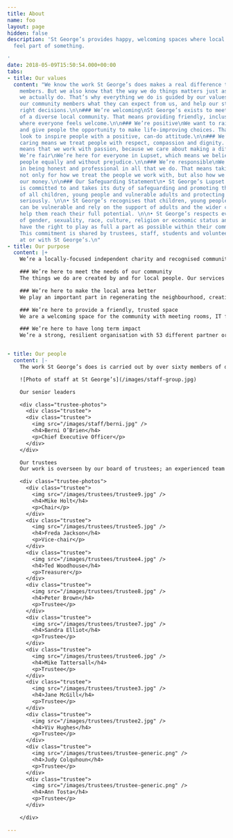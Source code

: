 ```yaml
---
title: About
name: foo
layout: page
hidden: false
description: 'St George’s provides happy, welcoming spaces where local people can
  feel part of something.

'
date: 2018-05-09T15:50:54.000+00:00
tabs:
- title: Our values
  content: "We know the work St George’s does makes a real difference to our community
    members. But we also know that the way we do things matters just as much as what
    we actually do. That’s why everything we do is guided by our values. They tell
    our community members what they can expect from us, and help our staff make the
    right decisions.\n\n### We’re welcoming\nSt George’s exists to meet the needs
    of a diverse local community. That means providing friendly, inclusive spaces
    where everyone feels welcome.\n\n### We’re positive\nWe want to raise aspirations
    and give people the opportunity to make life-improving choices. That means we
    look to inspire people with a positive, can-do attitude.\n\n### We’re caring\nBeing
    caring means we treat people with respect, compassion and dignity. But it also
    means that we work with passion, because we care about making a difference.\n\n###
    We’re fair\nWe’re here for everyone in Lupset, which means we believe in treating
    people equally and without prejudice.\n\n### We’re responsible\nWe take pride
    in being honest and professional in all that we do. That means taking responsibility,
    not only for how we treat the people we work with, but also how we look after
    our money.\n\n### Our Safeguarding Statement\n• St George’s Lupset Ltd (St George’s)
    is committed to and takes its duty of safeguarding and promoting the well-being
    of all children, young people and vulnerable adults and protecting them from harm,
    seriously. \n\n• St George’s recognises that children, young people and some adults
    can be vulnerable and rely on the support of adults and the wider community to
    help them reach their full potential. \n\n• St George’s respects everyone irrespective
    of gender, sexuality, race, culture, religion or economic status and that they
    have the right to play as full a part as possible within their community. \n\n•
    This commitment is shared by trustees, staff, students and volunteers working
    at or with St George’s.\n"
- title: Our purpose
  content: |+
    We’re a locally-focused independent charity and recognised community anchor working with the public and private sector for positive change in Lupset, West Wakefield and beyond. Founded in 1997, we’ve successfully delivered services and activities to improve personal and community health and wellbeing for the past 20 years.

    ### We’re here to meet the needs of our community
    The things we do are created by and for local people. Our services and activities are designed to meet the diverse needs of young people, families and older people.

    ### We’re here to make the local area better
    We play an important part in regenerating the neighbourhood, creating local employment and generating investment that’s retained locally – over £14M over the past 20 years.

    ### We’re here to provide a friendly, trusted space
    We are a welcoming space for the community with meeting rooms, IT facilities, a coffee shop, community allotment and four childcare settings across Wakefield – Lupset, Eastmoor and Sandal. It matters to us that we provide an environment free from exploitation and fear.

    ### We’re here to have long term impact
    We’re a strong, resilient organisation with 53 different partner organisations and an income of £1.2M of which over 88% comes from non-grant sources.


- title: Our people
  content: |-
    The work St George’s does is carried out by over sixty members of dedicated staff, backed by a valued team of volunteers.

    ![Photo of staff at St George’s](/images/staff-group.jpg)

    Our senior leaders

    <div class="trustee-photos">
      <div class="trustee">
      <div class="trustee">
        <img src="/images/staff/berni.jpg" />
        <h4>Berni O’Brien</h4>
        <p>Chief Executive Officer</p>
      </div>
    </div>

    Our trustees
    Our work is overseen by our board of trustees; an experienced team with a range of professional backgrounds who use their knowledge and experience to help guide the organisation towards fulfilling its charitable aims.

    <div class="trustee-photos">
      <div class="trustee">
        <img src="/images/trustees/trustee9.jpg" />
        <h4>Mike Holt</h4>
        <p>Chair</p>
      </div>
      <div class="trustee">
        <img src="/images/trustees/trustee5.jpg" />
        <h4>Freda Jackson</h4>
        <p>Vice-chair</p>
      </div>
      <div class="trustee">
        <img src="/images/trustees/trustee4.jpg" />
        <h4>Ted Woodhouse</h4>
        <p>Treasurer</p>
      </div>
      <div class="trustee">
        <img src="/images/trustees/trustee8.jpg" />
        <h4>Peter Brown</h4>
        <p>Trustee</p>
      </div>
      <div class="trustee">
        <img src="/images/trustees/trustee7.jpg" />
        <h4>Sandra Elliot</h4>
        <p>Trustee</p>
      </div>
      <div class="trustee">
        <img src="/images/trustees/trustee6.jpg" />
        <h4>Mike Tattersall</h4>
        <p>Trustee</p>
      </div>
      <div class="trustee">
        <img src="/images/trustees/trustee3.jpg" />
        <h4>Jane McGill</h4>
        <p>Trustee</p>
      </div>
      <div class="trustee">
        <img src="/images/trustees/trustee2.jpg" />
        <h4>Viv Hughes</h4>
        <p>Trustee</p>
      </div>
      <div class="trustee">
        <img src="/images/trustees/trustee-generic.png" />
        <h4>Judy Colquhoun</h4>
        <p>Trustee</p>
      </div>
      <div class="trustee">
        <img src="/images/trustees/trustee-generic.png" />
        <h4>Ann Tosta</h4>
        <p>Trustee</p>
      </div>

    </div>

---
```

